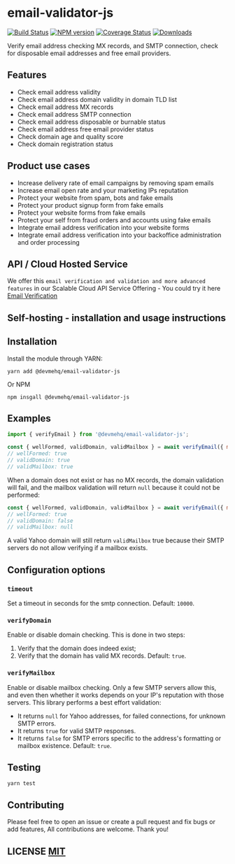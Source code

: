 # email-validator-js
[![Build Status](https://github.com/devmehq/email-validator-js/actions/workflows/ci.yml/badge.svg)](https://github.com/devmehq/email-validator-js/actions/workflows/ci.yml)
[![NPM version](https://img.shields.io/npm/v/@devmehq/email-validator-js.svg)](https://www.npmjs.com/package/@devmehq/email-validator-js)
[![Coverage Status](https://coveralls.io/repos/devmehq/email-validator-js/badge.svg?branch=master&service=github)](https://coveralls.io/github/devmehq/email-validator-js?branch=master)
[![Downloads](https://img.shields.io/npm/dm/@devmehq/email-validator-js.svg)](https://www.npmjs.com/package/@devmehq/email-validator-js)

Verify email address checking MX records, and SMTP connection, check for disposable email addresses and free email providers.

## Features
- Check email address validity
- Check email address domain validity in domain TLD list
- Check email address MX records
- Check email address SMTP connection
- Check email address disposable or burnable status
- Check email address free email provider status
- Check domain age and quality score
- Check domain registration status

## Product use cases
- Increase delivery rate of email campaigns by removing spam emails
- Increase email open rate and your marketing IPs reputation
- Protect your website from spam, bots and fake emails
- Protect your product signup form from fake emails
- Protect your website forms from fake emails
- Protect your self from fraud orders and accounts using fake emails
- Integrate email address verification into your website forms
- Integrate email address verification into your backoffice administration and order processing


## API / Cloud Hosted Service
We offer this `email verification and validation and more advanced features` in our Scalable Cloud API Service Offering - You could try it here [Email Verification](https://dev.me/products/email)


## Self-hosting - installation and usage instructions

## Installation
Install the module through YARN:
```yarn
yarn add @devmehq/email-validator-js
```
Or NPM
```npm
npm insgall @devmehq/email-validator-js
```

## Examples
```javascript
import { verifyEmail } from '@devmehq/email-validator-js';

const { wellFormed, validDomain, validMailbox } = await verifyEmail({ mailbox: 'foo@email.com'});
// wellFormed: true
// validDomain: true
// validMailbox: true
```

When a domain does not exist or has no MX records, the domain validation will fail, and the mailbox validation will return `null` because it could not be performed:

```javascript
const { wellFormed, validDomain, validMailbox } = await verifyEmail({ mailbox: 'foo@bad-domain.com'});
// wellFormed: true
// validDomain: false
// validMailbox: null
```

A valid Yahoo domain will still return `validMailbox` true because their SMTP servers do not allow verifying if a mailbox exists.

## Configuration options
### `timeout`
Set a timeout in seconds for the smtp connection. Default: `10000`.
### `verifyDomain`
Enable or disable domain checking. This is done in two steps:
1. Verify that the domain does indeed exist;
2. Verify that the domain has valid MX records.
Default: `true`.
### `verifyMailbox`
Enable or disable mailbox checking. Only a few SMTP servers allow this, and even then whether it works depends on your IP's reputation with those servers. This library performs a best effort validation:
* It returns `null` for Yahoo addresses, for failed connections, for unknown SMTP errors.
* It returns `true` for valid SMTP responses.
* It returns `false` for SMTP errors specific to the address's formatting or mailbox existence.
Default: `true`.


## Testing
```shell
yarn test
```

## Contributing
Please feel free to open an issue or create a pull request and fix bugs or add features, All contributions are welcome. Thank you!

## LICENSE [MIT](LICENSE.md)
